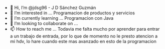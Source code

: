 - 👋 Hi, I’m @jdsg96 - J D Sánchez Guzmán
- 👀 I’m interested in ... Programacion de productos y servicios
- 🌱 I’m currently learning ... Programacion con Java
- 💞️ I’m looking to collaborate on ...
- 📫 How to reach me ...
Todavia me falta mucho por aprender para entrar a un trabajo de entrada, por lo que de momento no le presto atencion a mi hdv, lo hare cuando este mas avanzado en esto de la programacion

<!---
jdsg96/jdsg96 is a ✨ special ✨ repository because its `README.md` (this file) appears on your GitHub profile.
You can click the Preview link to take a look at your changes.
--->
